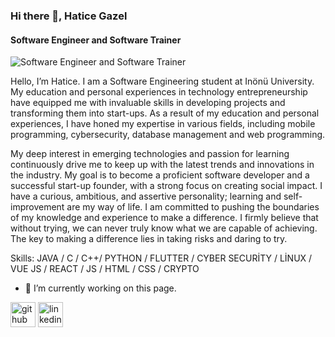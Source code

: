 ### Hi there 👋, Hatice Gazel
#### Software Engineer and Software Trainer
![Software Engineer and Software Trainer](https://arturssmirnovs.github.io/github-profile-readme-generator/images/banner.png)

Hello, I’m Hatice. I am a Software Engineering student at Inönü University. My education and personal experiences in technology entrepreneurship have equipped me with invaluable skills in developing projects and transforming them into start-ups. As a result of my education and personal experiences, I have honed my expertise in various fields, including mobile programming, cybersecurity, database management and web programming.

My deep interest in emerging technologies and passion for learning continuously drive me to keep up with the latest trends and innovations in the industry. My goal is to become a proficient software developer and a successful start-up founder, with a strong focus on creating social impact. I have a curious, ambitious, and assertive personality; learning and self-improvement are my way of life. I am committed to pushing the boundaries of my knowledge and experience to make a difference. I firmly believe that without trying, we can never truly know what we are capable of achieving. The key to making a difference lies in taking risks and daring to try.

Skills: JAVA / C / C++/ PYTHON / FLUTTER / CYBER SECURİTY / LİNUX / VUE JS / REACT / JS / HTML / CSS / CRYPTO

- 🔭 I’m currently working on this page. 


[<img src='https://cdn.jsdelivr.net/npm/simple-icons@3.0.1/icons/github.svg' alt='github' height='40'>](https://github.com/gazellhatice)  [<img src='https://cdn.jsdelivr.net/npm/simple-icons@3.0.1/icons/linkedin.svg' alt='linkedin' height='40'>](https://www.linkedin.com/in/https://www.linkedin.com/in/haticegazel/)  

